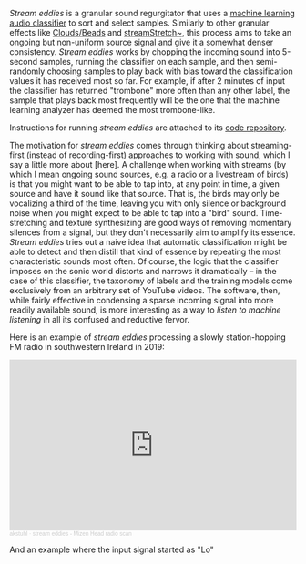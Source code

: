 _Stream eddies_ is a granular sound regurgitator that uses a [machine learning audio classifier](https://github.com/IBM/MAX-Audio-Classifier) to sort and select samples. Similarly to other granular effects like [Clouds/Beads](https://mutable-instruments.net/modules/beads/) and [streamStretch~](https://github.com/wbrent/streamStretch_tilde), this process aims to take an ongoing but non-uniform source signal and give it a somewhat denser consistency. _Stream eddies_ works by chopping the incoming sound into 5-second samples, running the classifier on each sample, and then semi-randomly choosing samples to play back with bias toward the classification values it has received most so far. For example, if after 2 minutes of input the classifier has returned "trombone" more often than any other label, the sample that plays back most frequently will be the one that the machine learning analyzer has deemed the most trombone-like.

Instructions for running _stream eddies_ are attached to its [code repository](https://github.com/akstuhl/stream-eddies).

The motivation for _stream eddies_ comes through thinking about streaming-first (instead of recording-first) approaches to working with sound, which I say a little more about [here]. A challenge when working with streams (by which I mean ongoing sound sources, e.g. a radio or a livestream of birds) is that you might want to be able to tap into, at any point in time, a given source and have it sound like that source. That is, the birds may only be vocalizing a third of the time, leaving you with only silence or background noise when you might expect to be able to tap into a "bird" sound. Time-stretching and texture synthesizing are good ways of removing momentary silences from a signal, but they don't necessarily aim to amplify its essence. _Stream eddies_ tries out a naive idea that automatic classification might be able to detect and then distill that kind of essence by repeating the most characteristic sounds most often. Of course, the logic that the classifier imposes on the sonic world distorts and narrows it dramatically – in the case of this classifier, the taxonomy of labels and the training models come exclusively from an arbitrary set of YouTube videos. The software, then, while fairly effective in condensing a sparse incoming signal into more readily available sound, is more interesting as a way to _listen to machine listening_ in all its confused and reductive fervor.

Here is an example of _stream eddies_ processing a slowly station-hopping FM radio in southwestern Ireland in 2019:

<iframe width="100%" height="300" scrolling="no" frameborder="no" allow="autoplay" src="https://w.soundcloud.com/player/?url=https%3A//api.soundcloud.com/tracks/1073005525&color=%237b9ac3&auto_play=false&hide_related=false&show_comments=true&show_user=true&show_reposts=false&show_teaser=true&visual=true"></iframe><div style="font-size: 10px; color: #cccccc;line-break: anywhere;word-break: normal;overflow: hidden;white-space: nowrap;text-overflow: ellipsis; font-family: Interstate,Lucida Grande,Lucida Sans Unicode,Lucida Sans,Garuda,Verdana,Tahoma,sans-serif;font-weight: 100;"><a href="https://soundcloud.com/andykstuhl" title="akstuhl" target="_blank" style="color: #cccccc; text-decoration: none;">akstuhl</a> · <a href="https://soundcloud.com/andykstuhl/stream-eddies-mizen-head-radio-scan" title="stream eddies - Mizen Head radio scan" target="_blank" style="color: #cccccc; text-decoration: none;">stream eddies - Mizen Head radio scan</a></div>

And an example where the input signal started as "Lo"

